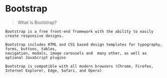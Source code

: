 # Bootstrap

> What is Bootstrap?

    Bootstrap is a free front-end framework with the ability to easily create responsive designs.
    
    Bootstrap includes HTML and CSS based design templates for typography, forms, buttons, tables, 
    navigation, modals, image carousels and  many other, as well as optional JavaScript plugins 
    
    Bootstrap is compatible with all modern browsers (Chrome, Firefox, Internet Explorer, Edge, Safari, and Opera)
